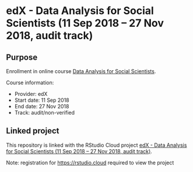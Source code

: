 # edX - Data Analysis for Social Scientists (11 Sep 2018 – 27 Nov 2018, audit track)

## Purpose
Enrollment in online course [Data Analysis for Social Scientists](https://www.edx.org/course/data-analysis-for-social-scientists-1).

Course information:
* Provider: edX
* Start date: 11 Sep 2018
* End date: 27 Nov 2018
* Track: audit/non-verified

## Linked project
This repository is linked with the RStudio Cloud project [edX - Data Analysis for Social Scientists (11 Sep 2018 – 27 Nov 2018, audit track)](https://rstudio.cloud/project/146187).

Note: registration for https://rstudio.cloud required to view the project
